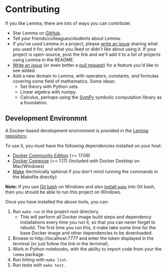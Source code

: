 # Contributing

If you like Lemma, there are lots of ways you can contribute:

* Star Lemma on [GitHub](https://github.com/ben-denham/lemma).
* Tell your friends/colleagues/students about Lemma.
* If you've used Lemma in a project, please [write an
  issue](https://github.com/ben-denham/lemma/issues/new) sharing what
  you used it for, and what you liked or didn't like about using
  it. If your project is open-source, post the link and we'll add it
  to a list of projects using Lemma in the README.
* [Write an issue](https://github.com/ben-denham/lemma/issues/new) (or
  even better a [pull
  request](https://github.com/ben-denham/lemma/pulls)) for a feature
  you'd like to see added.
* Add a new domain to Lemma, with operators, constants, and formulas
  covering some field of mathematics. Some ideas:
  * Set theory with Python sets.
  * Linear algebra with numpy.
  * Calculus, perhaps using the
    [SymPy](https://docs.sympy.org/latest/index.html) symbolic
    computation library as a foundation.

## Development Environmnt

A Docker-based development environment is provided in the [Lemma
repository](https://github.com/ben-denham/lemma).

To use it, you must have the following dependencies installed on your
host:

* [Docker Community Edition](https://docs.docker.com/get-docker/) (>= 17.09)
* [Docker Compose](https://docs.docker.com/compose/install/) (>= 1.17)
  (Included with Docker Desktop on Mac/Windows)
* [Make](https://www.gnu.org/software/make/) (technically optional if
  you don't mind running the commands in the Makefile directly)

**Note:** If you use [Git bash](https://git-scm.com/downloads) on
Windows and also
[install `make`](https://gist.github.com/evanwill/0207876c3243bbb6863e65ec5dc3f058)
into Git bash, then you should be able to run this project on Windows.

Once you have installed the above tools, you can:

1. Run `make run` in the project root directory.
   * This will perform all Docker image build steps and dependency
     installations every time you run it, so that you can never forget
     to rebuild. The first time you run this, it make take some time
     for the base Docker image and other dependencies to be
     downloaded.
2. Browse to http://localhost:7777 and enter the token displayed in
   the terminal (or just follow the link in the terminal).
3. Work in Python notebooks, with the ability to import code from your
   the `lemma` package.
4. Run linting with `make lint`.
5. Run tests with `make test`.
